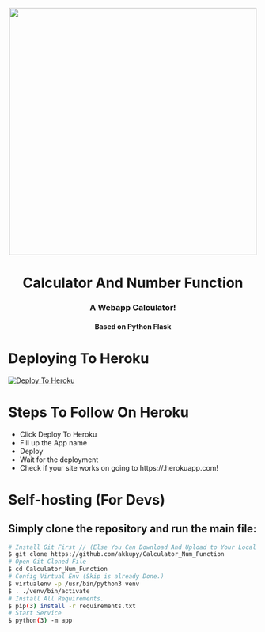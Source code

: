 <p align="center"><a href="https://akkupy.tech"><img src="https://www.involve.me/assets/images/blog/how-to-create-a-simple-price-calculator-and-capture-more-leads/calculator-M.png" width="500"></a></p> 
<h1 align="center"><b>Calculator And Number Function </b></h1>
<h3 align="center">A Webapp Calculator!</h3>
<h4 align="center">Based on Python Flask</h4>



# Deploying To Heroku

[![Deploy To Heroku](https://www.herokucdn.com/deploy/button.svg)](https://heroku.com/deploy?template=https://github.com/akkupy/Calculator_Num_Function)


# Steps To Follow On Heroku

 * Click Deploy To Heroku
 * Fill up the App name
 * Deploy
 * Wait for the deployment
 * Check if your site works on going to https://<app-name>.herokuapp.com!


# Self-hosting (For Devs)

## Simply clone the repository and run the main file:
```sh
# Install Git First // (Else You Can Download And Upload to Your Local Server)
$ git clone https://github.com/akkupy/Calculator_Num_Function
# Open Git Cloned File
$ cd Calculator_Num_Function
# Config Virtual Env (Skip is already Done.)
$ virtualenv -p /usr/bin/python3 venv
$ . ./venv/bin/activate
# Install All Requirements.
$ pip(3) install -r requirements.txt
# Start Service
$ python(3) -m app
```
